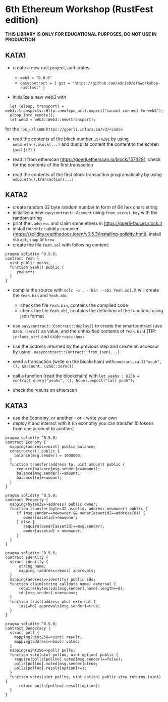 # 6th Ethereum Workshop (RustFest edition)

**THIS LIBRARY IS ONLY FOR EDUCATIONAL PURPOSES, DO NOT USE IN PRODUCTION**

## KATA1
- create a new rust project, add crates
    - `web3 = "0.8.0"`
    - `easycontract = { git = "https://github.com/adria0/ethworkshop-rustfest" }`

- initialize a new web3 with

```
  let (eloop, transport) = web3::transports::Http::new(rpc_url).expect("cannot connect to web3");
  eloop.into_remote();
  let web3 = web3::Web3::new(transport);
```

for the `rpc_url` use `https://goerli.infura.io/v3/<code>`

- read the contents of the block number `1574291` by using `web3.eth().block(...)` and dump its content the content to the screen (just `{:?}` )

- read it from etherscan  https://goerli.etherscan.io/block/1574291, check for the contents of the first transaction

- read the contents of the first block transaction programatically by using `web3.eth().transaction(...)`

## KATA2

- create random 32 byte random number in form of 64 hex chars string 
- initialize a new `easycontract::Account` using `from_secret_key` with the random string
- print the `.address` and claim some ethers in https://goerli-faucet.slock.it
- install the `solc` solidity compiler (https://solidity.readthedocs.io/en/v0.5.3/installing-solidity.html), install via `apt`, `snap` or `brew`
- create the file `Yeah.sol` with following content:

```
pragma solidity ^0.5.0;
contract Yeah {
  uint public yeahs;
  function yeah() public {
     yeahs++;
  } 
}
```
- compile the source with `solc -o . --bin --abi Yeah.sol`, it will create the `Yeah.bin` and `Yeah.abi`
  - check the file `Yeah.bin`, contains the compiled code
  - check the file `Yeah.abi`, contains the definition of the functions using json format  

- use `easycontract::Contract::deploy()` to create the smartcontract (use `U256::zero()` as value, and the unhexified contents of `Yeah.bin`) (TIP: `include_str!` and crate `rustc-hex`)

- use the address returned by the previous step and create an accessor by using ` easycontract::Contract::from_json(...)` 

- send a transaction (write on the blockchain) with`contract.call("yeah", (), &account, U256::zero())`

- call a function (read the blockchain) with `let yeahs : U256 = contract.query("yeahs", (), None).expect("call yeah");` 

- check the results on ehterscan

## KATA3

- use the Economy, or another - or - write your own
- deploy it and interact with it (in economy you can transfer 10 tokens from one account to another)


```
pragma solidity ^0.5.0;
contract Economy {
  mapping(address=>uint) public balance;
  constructor() public {
    balance[msg.sender] = 1000000;
  }
  function transfer(address to, uint amount) public {
     require(balance[msg.sender]>=amount);
     balance[msg.sender]-=amount;
     balance[to]+=amount;
  } 
}
```

```
pragma solidity ^0.5.0;
contract Property {
  mapping(bytes32=>address) public owner;
  function transfer(bytes32 assetid, address newowner) public {
     if (msg.sender==newowner && owner[assetid]==address(0)) {
        owner[assetid]=newowner;
     } else {
        require(owner[assetid]==msg.sender);
        owner[assetid] = newowner;
     }
  }
}
```

```
pragma solidity ^0.5.0;
contract Identity {
  struct identity {
      string name;
      mapping (address=>bool) approvals;
  }
  mapping(address=>identity) public ids;
  function claim(string calldata name) external {
      require(bytes(ids[msg.sender].name).length==0);
      ids[msg.sender].name=name;
  }
  function trust(address who) external {
      ids[who].approvals[msg.sender]=true;
  }
}
```

```
pragma solidity ^0.5.0;
contract Democracy {
  struct poll {
    mapping(uint256=>uint) result;
    mapping(address=>bool) voted;
  }
  mapping(uint256=>poll) polls;
  function vote(uint pollno, uint option) public {
    require(polls[pollno].voted[msg.sender]==false);
    polls[pollno].voted[msg.sender]=true;
    polls[pollno].result[option]+=1;
  }
  function votes(uint pollno, uint option) public view returns (uint) {
      return polls[pollno].result[option];
  } 
}
```
